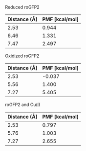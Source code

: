 Reduced roGFP2

| Distance (Å) | PMF [kcal/mol] |
|-----------|-----------|
| 2.53 | 0.944 |
| 6.46 | 1.331 |
| 7.47 | 2.497 |

Oxidized roGFP2

| Distance (Å) | PMF [kcal/mol] |
|-----------|-----------|
| 2.53 | -0.037 |
| 5.56 | 1.400 |
| 7.27 | 5.405 |

roGFP2 and Cu(I)

| Distance (Å) | PMF [kcal/mol] |
|-----------|-----------|
| 2.53 | 0.797 |
| 5.76 | 1.003 |
| 7.27 | 2.655 |
